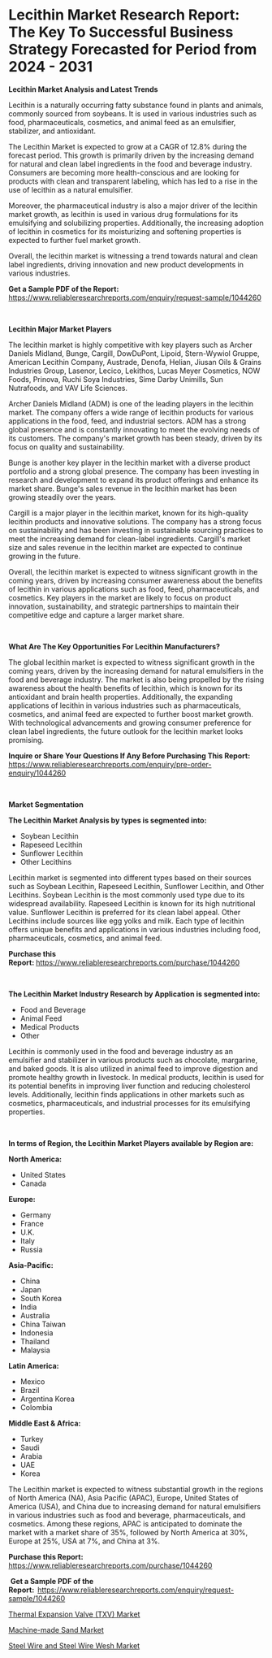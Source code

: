 <p><h1>Lecithin Market Research Report: The Key To Successful Business Strategy Forecasted for Period from 2024 - 2031</h1></p><p><strong>Lecithin Market Analysis and Latest Trends</strong></p>
<p><p>Lecithin is a naturally occurring fatty substance found in plants and animals, commonly sourced from soybeans. It is used in various industries such as food, pharmaceuticals, cosmetics, and animal feed as an emulsifier, stabilizer, and antioxidant.</p><p>The Lecithin Market is expected to grow at a CAGR of 12.8% during the forecast period. This growth is primarily driven by the increasing demand for natural and clean label ingredients in the food and beverage industry. Consumers are becoming more health-conscious and are looking for products with clean and transparent labeling, which has led to a rise in the use of lecithin as a natural emulsifier.</p><p>Moreover, the pharmaceutical industry is also a major driver of the lecithin market growth, as lecithin is used in various drug formulations for its emulsifying and solubilizing properties. Additionally, the increasing adoption of lecithin in cosmetics for its moisturizing and softening properties is expected to further fuel market growth.</p><p>Overall, the lecithin market is witnessing a trend towards natural and clean label ingredients, driving innovation and new product developments in various industries.</p></p>
<p><strong>Get a Sample PDF of the Report:&nbsp;</strong> <a href="https://www.reliableresearchreports.com/enquiry/request-sample/1044260">https://www.reliableresearchreports.com/enquiry/request-sample/1044260</a></p>
<p>&nbsp;</p>
<p><strong>Lecithin Major Market Players</strong></p>
<p><p>The lecithin market is highly competitive with key players such as Archer Daniels Midland, Bunge, Cargill, DowDuPont, Lipoid, Stern-Wywiol Gruppe, American Lecithin Company, Austrade, Denofa, Helian, Jiusan Oils & Grains Industries Group, Lasenor, Lecico, Lekithos, Lucas Meyer Cosmetics, NOW Foods, Prinova, Ruchi Soya Industries, Sime Darby Unimills, Sun Nutrafoods, and VAV Life Sciences.</p><p>Archer Daniels Midland (ADM) is one of the leading players in the lecithin market. The company offers a wide range of lecithin products for various applications in the food, feed, and industrial sectors. ADM has a strong global presence and is constantly innovating to meet the evolving needs of its customers. The company's market growth has been steady, driven by its focus on quality and sustainability.</p><p>Bunge is another key player in the lecithin market with a diverse product portfolio and a strong global presence. The company has been investing in research and development to expand its product offerings and enhance its market share. Bunge's sales revenue in the lecithin market has been growing steadily over the years.</p><p>Cargill is a major player in the lecithin market, known for its high-quality lecithin products and innovative solutions. The company has a strong focus on sustainability and has been investing in sustainable sourcing practices to meet the increasing demand for clean-label ingredients. Cargill's market size and sales revenue in the lecithin market are expected to continue growing in the future.</p><p>Overall, the lecithin market is expected to witness significant growth in the coming years, driven by increasing consumer awareness about the benefits of lecithin in various applications such as food, feed, pharmaceuticals, and cosmetics. Key players in the market are likely to focus on product innovation, sustainability, and strategic partnerships to maintain their competitive edge and capture a larger market share.</p></p>
<p>&nbsp;</p>
<p><strong>What Are The Key Opportunities For Lecithin Manufacturers?</strong></p>
<p><p>The global lecithin market is expected to witness significant growth in the coming years, driven by the increasing demand for natural emulsifiers in the food and beverage industry. The market is also being propelled by the rising awareness about the health benefits of lecithin, which is known for its antioxidant and brain health properties. Additionally, the expanding applications of lecithin in various industries such as pharmaceuticals, cosmetics, and animal feed are expected to further boost market growth. With technological advancements and growing consumer preference for clean label ingredients, the future outlook for the lecithin market looks promising.</p></p>
<p><strong>Inquire or Share Your Questions If Any Before Purchasing This Report:</strong> <a href="https://www.reliableresearchreports.com/enquiry/pre-order-enquiry/1044260">https://www.reliableresearchreports.com/enquiry/pre-order-enquiry/1044260</a></p>
<p>&nbsp;</p>
<p><strong>Market Segmentation</strong></p>
<p><strong>The Lecithin Market Analysis by types is segmented into:</strong></p>
<p><ul><li>Soybean Lecithin</li><li>Rapeseed Lecithin</li><li>Sunflower Lecithin</li><li>Other Lecithins</li></ul></p>
<p><p>Lecithin market is segmented into different types based on their sources such as Soybean Lecithin, Rapeseed Lecithin, Sunflower Lecithin, and Other Lecithins. Soybean Lecithin is the most commonly used type due to its widespread availability. Rapeseed Lecithin is known for its high nutritional value. Sunflower Lecithin is preferred for its clean label appeal. Other Lecithins include sources like egg yolks and milk. Each type of lecithin offers unique benefits and applications in various industries including food, pharmaceuticals, cosmetics, and animal feed.</p></p>
<p><strong>Purchase this Report:&nbsp;</strong><a href="https://www.reliableresearchreports.com/purchase/1044260">https://www.reliableresearchreports.com/purchase/1044260</a></p>
<p>&nbsp;</p>
<p><strong>The Lecithin Market Industry Research by Application is segmented into:</strong></p>
<p><ul><li>Food and Beverage</li><li>Animal Feed</li><li>Medical Products</li><li>Other</li></ul></p>
<p><p>Lecithin is commonly used in the food and beverage industry as an emulsifier and stabilizer in various products such as chocolate, margarine, and baked goods. It is also utilized in animal feed to improve digestion and promote healthy growth in livestock. In medical products, lecithin is used for its potential benefits in improving liver function and reducing cholesterol levels. Additionally, lecithin finds applications in other markets such as cosmetics, pharmaceuticals, and industrial processes for its emulsifying properties.</p></p>
<p>&nbsp;</p>
<p><strong>In terms of Region, the Lecithin Market Players available by Region are:</strong></p>
<p>
    <p> <strong> North America: </strong>
        <ul>
            <li>United States</li>
            <li>Canada</li>
        </ul>
        </p> 
    <p> <strong> Europe: </strong>
        <ul>
            <li>Germany</li>
            <li>France</li>
            <li>U.K.</li>
            <li>Italy</li>
            <li>Russia</li>
        </ul>
        </p> 
    <p> <strong> Asia-Pacific: </strong>
        <ul>
            <li>China</li>
            <li>Japan</li>
            <li>South Korea</li>
            <li>India</li>
            <li>Australia</li>
            <li>China Taiwan</li>
            <li>Indonesia</li>
            <li>Thailand</li>
            <li>Malaysia</li>
        </ul>
        </p> 
    <p> <strong> Latin America: </strong>
        <ul>
            <li>Mexico</li>
            <li>Brazil</li>
            <li>Argentina Korea</li>
            <li>Colombia</li>
        </ul>
        </p> 
    <p> <strong> Middle East & Africa: </strong>
        <ul>
            <li>Turkey</li>
            <li>Saudi</li>
            <li>Arabia</li>
            <li>UAE</li>
            <li>Korea</li>
        </ul>
    </p>
    </p>
<p><p>The Lecithin market is expected to witness substantial growth in the regions of North America (NA), Asia Pacific (APAC), Europe, United States of America (USA), and China due to increasing demand for natural emulsifiers in various industries such as food and beverage, pharmaceuticals, and cosmetics. Among these regions, APAC is anticipated to dominate the market with a market share of 35%, followed by North America at 30%, Europe at 25%, USA at 7%, and China at 3%.</p></p>
<p><strong>Purchase this Report: </strong><a href="https://www.reliableresearchreports.com/purchase/1044260">https://www.reliableresearchreports.com/purchase/1044260</a></p>
<p>&nbsp;<strong>Get a Sample PDF of the Report:&nbsp;&nbsp;</strong><a href="https://www.reliableresearchreports.com/enquiry/request-sample/1044260">https://www.reliableresearchreports.com/enquiry/request-sample/1044260</a></p>
<p><strong></strong></p>
<p><p><a href="https://view.publitas.com/reportprime-1/thermal-expansion-valve-txv-market-research-report-the-key-to-successful-business-strategy-forecasted-for-period-from-2024-2031/">Thermal Expansion Valve (TXV) Market</a></p><p><a href="https://view.publitas.com/reportprime-1/machine-made-sand-market-growth-market-trends-covid-19-impact-and-forecasts-for-period-from-2024-2031/">Machine-made Sand Market</a></p><p><a href="https://view.publitas.com/reportprime-1/decoding-the-steel-wire-and-steel-wire-wesh-market-a-deep-dive-into-the-latest-market-trends-market-segmentation-and-competitive-analysis/">Steel Wire and Steel Wire Wesh Market</a></p></p>